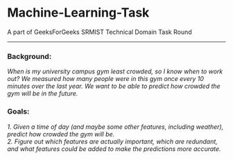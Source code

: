 # Machine-Learning-Task
A part of GeeksForGeeks SRMIST Technical Domain Task Round<hr>

<h3>Background:</h3>
<i>When is my university campus gym least crowded, so I know when to work out? We measured how many people were in this gym once every 10 minutes over the last year. We want to be able to predict how crowded the gym will be in the future.</i>

<h3>Goals:</h3>
<i>1. Given a time of day (and maybe some other features, including weather), predict how crowded the gym will be. <br>
2. Figure out which features are actually important, which are redundant, and what features could be added to make the predictions more accurate.</i>
